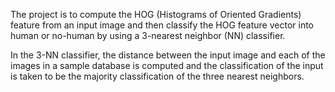 The project is to compute the HOG (Histograms of Oriented Gradients) feature from an input image and then classify the HOG feature vector into human or no-human by using a 3-nearest neighbor (NN) classifier.

In the 3-NN classifier, the distance between the input image and each of the images in a sample database is computed and the classification of the input is taken to be the majority classification of the three nearest neighbors.
